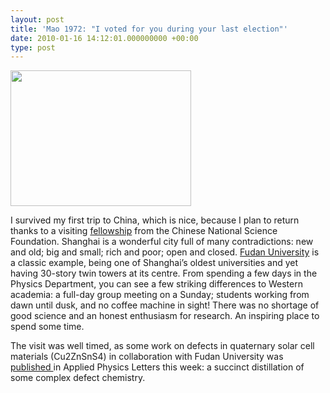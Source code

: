 ```yaml
---
layout: post
title: 'Mao 1972: "I voted for you during your last election"'
date: 2010-01-16 14:12:01.000000000 +00:00
type: post
---
```

<a href="http://thelostelectron.files.wordpress.com/2012/04/fudan.png"><img class="alignleft size-full wp-image-80" title="Fudan" src="{{ site.baseurl }}/assets/2010/01/fudan.png" alt="" width="289" height="217" /></a>
	
I survived my first trip to China, which is nice, because I plan to return thanks to a visiting <a title="http://www.nsfc.gov.cn/english/07fd/07.html" href="http://www.nsfc.gov.cn/english/07fd/07.html">fellowship</a> from the Chinese National Science Foundation. Shanghai is a wonderful city full of many contradictions: new and old; big and small; rich and poor; open and closed. <a title="http://en.wikipedia.org/wiki/Fudan_University" href="http://en.wikipedia.org/wiki/Fudan_University">Fudan University</a> is a classic example, being one of Shanghai’s oldest universities and yet having 30-story twin towers at its centre. From spending a few days in the Physics Department, you can see a few striking differences to Western academia: a full-day group meeting on a Sunday; students working from dawn until dusk, and no coffee machine in sight! There was no shortage of good science and an honest enthusiasm for research. An inspiring place to spend some time.
<div>
<div>
<p>The visit was well timed, as some work on defects in quaternary solar cell materials (Cu2ZnSnS4) in collaboration with Fudan University was<a title="http://link.aip.org/link/?APPLAB/96/021902/1" href="http://link.aip.org/link/?APPLAB/96/021902/1"> published </a>in Applied Physics Letters this week: a succinct distillation of some complex defect chemistry.</p>
</div>
</div>
